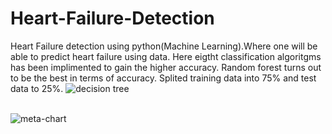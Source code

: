 # Heart-Failure-Detection
Heart Failure detection using python(Machine Learning).Where one  will be able to  predict heart failure using data. Here eigtht classification algoritgms has been implimented to gain the higher accuracy. Random forest turns out to be the best in terms of accuracy. Splited training data into 75% and test data to 25%.
![decision tree](https://user-images.githubusercontent.com/57230287/152739614-cdba9063-ae29-4edc-9ad1-2743aa23f773.JPG)
<br>
<br>

![meta-chart](https://user-images.githubusercontent.com/57230287/152739744-c886d086-349c-4498-9cfc-ecf9709a9873.png)

